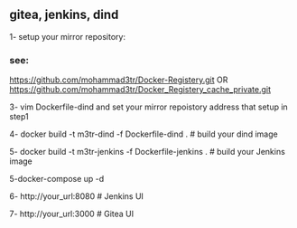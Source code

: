 ## gitea, jenkins, dind 


1- setup your mirror repository:
### see:
https://github.com/mohammad3tr/Docker-Registery.git
OR
https://github.com/mohammad3tr/Docker_Registery_cache_private.git

3- vim Dockerfile-dind and set your mirror repoistory address that setup in step1

  
4- docker build -t m3tr-dind -f Dockerfile-dind .                       # build your dind image

5- docker build -t m3tr-jenkins -f Dockerfile-jenkins .                 # build your Jenkins image

5-docker-compose up -d

6- http://your_url:8080                                               # Jenkins UI

7- http://your_url:3000                                               # Gitea UI

